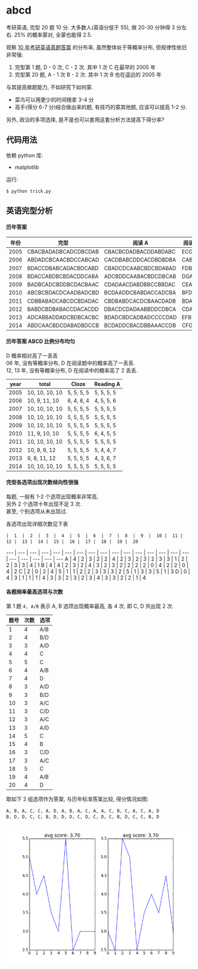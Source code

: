 abcd
====

考研英语, 完型 20 题 10 分. 大多数人(英语分低于 55), 做 20-30 分钟得 3 分左右.
25% 的概率蒙对, 全蒙也能得 2.5.

观察 [10 年考研英语真题答案](https://github.com/JackonYang/abcd/blob/master/data/data.txt)
的分布率, 虽然整体处于等概率分布, 但规律性依旧非常强:

1. 完型第 1 题, D - 0 次, C - 2 次. 其中 1 次 C 在最早的 2005 年
2. 完型第 20 题,  A - 1 次 B - 2 次. 其中 1 次 B 也在遥远的 2005 年

与其提高做题能力, 不如研究下如何蒙.

- 菜鸟可以用更少的时间穩拿 3-4 分
- 高手(得分 6-7 分)结合做出来的题, 有技巧的蒙其他题, 应该可以提高 1-2 分.

另外, 政治的多项选择, 是不是也可以套用这套分析方法提高下得分率?

代码用法
--------

依赖 python 库:

- matplotlib

运行:

```shell
$ python trick.py
```

英语完型分析
------------

#### 历年答案

年份 | 完型 | 阅读 A | 阅读 B
---- | ---- | ------ | ------
2005 | CBACBADADBCADCDBCDAB | CBACBCDADBACDDABDABC | ECGFB
2006 | ABDADCBCAACBDCCABCAD | CACDBABCDDCACDBDBDBA | CABFD
2007 | BDACCDBABCADACBDCABD | CBADCDCAABCBDCBDABAD | FDBCE
2008 | BDACCABDBCBDACDDCABA | ADCBDDCAABACBDCDBCAB | DGACE
2009 | BADBCADCBDDBCDACBAAC | CDADAACDABDBBCCBBDAC | CEABG
2010 | ABCBCBDACDCAADBADCBD | BCDAADDCBABDACCADCBA | BFDGA
2011 | CDBBABADCABCDCBDADAC | CBDBABDCACDCBAACDADB | BDACF
2012 | BABDCBDBABACCDACACDD | DBACDCDADAABBDDCDBCA | CDAFG
2013 | ADCABBADDADCBDBCACBC | BDADCBDCADBADCCCCDAD | EFBGC
2014 | ABDCAACBDCDABADBDCCB | BCDADDCBACDBBAAACCDB | CFGDB

#### 历年答案 ABCD 比例分布均匀

D 概率相对高了一丢丢  
06 年, 没有等概率分布, D 在阅读题中的概率高了一丢丢.  
12, 13 年, 没有等概率分布, D 在阅读中的概率高了 2 丢丢.

year | total | Cloze | Reading A
---- | ----- | ----- | ---------
2005 | 10, 10, 10, 10 | 5, 5, 5, 5 | 5, 5, 5, 5
2006 | 10, 9, 11, 10 | 6, 4, 6, 4 | 4, 5, 5, 6
2007 | 10, 10, 10, 10 | 5, 5, 5, 5 | 5, 5, 5, 5
2008 | 10, 10, 10, 10 | 5, 5, 5, 5 | 5, 5, 5, 5
2009 | 10, 10, 10, 10 | 5, 5, 5, 5 | 5, 5, 5, 5
2010 | 11, 9, 10, 10 | 5, 5, 5, 5 | 6, 4, 5, 5
2011 | 10, 10, 10, 10 | 5, 5, 5, 5 | 5, 5, 5, 5
2012 | 10, 9, 9, 12 | 5, 5, 5, 5 | 5, 4, 4, 7
2013 | 9, 8, 11, 12 | 5, 5, 5, 5 | 4, 3, 6, 7
2014 | 10, 10, 10, 10 | 5, 5, 5, 5 | 5, 5, 5, 5

#### 完型各选项出现次数倾向性很强

每题, 一般有 1-2 个选项出现概率非常高,  
另外 2 个选项十年出现不足 3 次.  
甚至, 个别选项从未出现过.

各选项出现详细次数见下表

    |  1  |  2  |  3  |  4  |  5  |  6  |  7  |  8  |  9  |  10 |  11 |  12 |  13 |  14 |  15 |  16 |  17 |  18 |  19 |  20
--- | --- | --- | --- | --- | --- | --- | --- | --- | --- | --- | --- | --- | --- | --- | --- | --- | --- | --- | --- | --- 
A | 4 | 2 | 3 | 2 | 2 | 4 | 2 | 3 | 2 | 3 | 2 | 3 | 3 | 1 | 2 | 2 | 3 | 3 | 4 | 1
B | 4 | 4 | 2 | 3 | 2 | 4 | 3 | 2 | 3 | 2 | 2 | 2 | 2 | 0 | 4 | 2 | 2 | 0 | 4 | 2
C | 2 | 0 | 2 | 4 | 5 | 1 | 1 | 2 | 2 | 3 | 3 | 3 | 2 | 5 | 1 | 3 | 3 | 5 | 1 | 3
D | 0 | 4 | 3 | 1 | 1 | 1 | 4 | 3 | 3 | 2 | 3 | 2 | 3 | 4 | 3 | 3 | 2 | 2 | 1 | 4

#### 各题频率最高选项与次数

第 1 题 `4, A/B` 表示 A, B 选项出现概率最高, 各 4 次. 即 C, D 共出现 2 次.

题号 | 次数 | 选项
---- | ---- | ----
1 | 4 | A/B
2 | 4 | B/D
3 | 3 | A/D
4 | 4 | C
5 | 5 | C
6 | 4 | A/B
7 | 4 | D
8 | 3 | A/D
9 | 3 | B/D
10 | 3 | A/C
11 | 3 | C/D
12 | 3 | A/C
13 | 3 | A/D
14 | 5 | C
15 | 4 | B
16 | 3 | C/D
17 | 3 | A/C
18 | 5 | C
19 | 4 | A/B
20 | 4 | D

取如下 2 组选项作为答案, 与历年标准答案比较, 得分情况如图:
```shell
A, B, A, C, C, A, D, A, B, A, C, A, A, C, B, C, A, C, A, D
B, D, D, C, C, B, D, D, D, C, D, C, D, C, B, D, C, C, B, D
```

![scores](figures/predict_by_most_freq_total.png "top freq scores")
